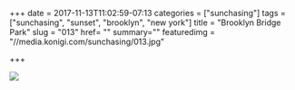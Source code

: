 +++
date = 2017-11-13T11:02:59-07:13
categories = ["sunchasing"]
tags = ["sunchasing", "sunset", "brooklyn", "new york"]
title = "Brooklyn Bridge Park"
slug = "013"
href= ""
summary=""
featuredimg = "//media.konigi.com/sunchasing/013.jpg"

+++

<img src="//media.konigi.com/sunchasing/013.jpg" />
